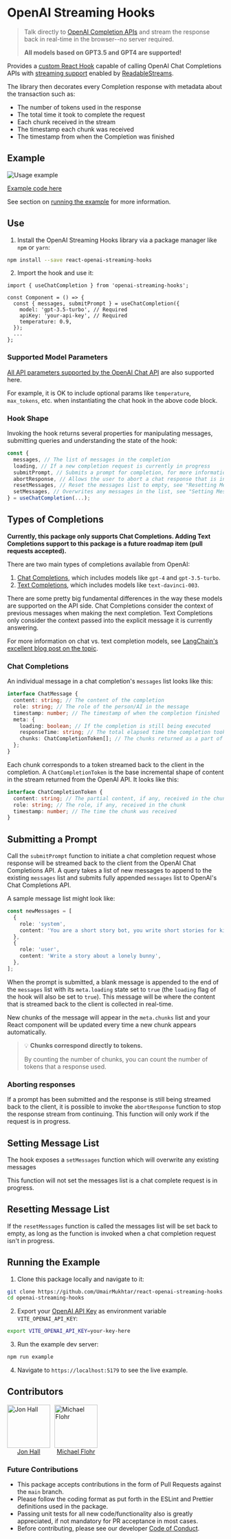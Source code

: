 # OpenAI Streaming Hooks

> Talk directly to [OpenAI Completion APIs](https://platform.openai.com/docs/api-reference/chat) and stream the response back in real-time in the browser--no server required.
>
> **All models based on GPT3.5 and GPT4 are supported!**

Provides a [custom React Hook](https://react.dev/learn/reusing-logic-with-custom-hooks) capable of calling OpenAI Chat Completions APIs with [streaming support](https://github.com/openai/openai-cookbook/blob/main/examples/How_to_stream_completions.ipynb) enabled by [ReadableStreams](https://developer.mozilla.org/en-US/docs/Web/API/ReadableStream).

The library then decorates every Completion response with metadata about the transaction such as:

- The number of tokens used in the response
- The total time it took to complete the request
- Each chunk received in the stream
- The timestamp each chunk was received
- The timestamp from when the Completion was finished

## Example

![Usage example](https://github.com/UmairMukhtar/react-openai-streaming-hooks/blob/main/example/example.gif)

[Example code here](https://github.com/UmairMukhtar/react-openai-streaming-hooks/blob/main/example/example.tsx)

See section on [running the example](#running-the-example) for more information.

## Use

1. Install the OpenAI Streaming Hooks library via a package manager like `npm` or `yarn`:

```bash
npm install --save react-openai-streaming-hooks
```

2. Import the hook and use it:

```tsx
import { useChatCompletion } from 'openai-streaming-hooks';

const Component = () => {
  const { messages, submitPrompt } = useChatCompletion({
    model: 'gpt-3.5-turbo', // Required
    apiKey: 'your-api-key', // Required
    temperature: 0.9,
  });
  ...
};
```

### Supported Model Parameters

[All API parameters supported by the OpenAI Chat API](https://platform.openai.com/docs/api-reference/chat) are also supported here.

For example, it is OK to include optional params like `temperature`, `max_tokens`, etc. when instantiating the chat hook in the above code block.

### Hook Shape

Invoking the hook returns several properties for manipulating messages, submitting queries and understanding the state of the hook:

```ts
const {
  messages, // The list of messages in the completion
  loading, // If a new completion request is currently in progress
  submitPrompt, // Submits a prompt for completion, for more information see "Submitting a Prompt"
  abortResponse, // Allows the user to abort a chat response that is in progress, see "Aborting responses"
  resetMessages, // Reset the messages list to empty, see "Resetting Message List"
  setMessages, // Overwrites any messages in the list, see "Setting Message List"
} = useChatCompletion(...);
```

## Types of Completions

**Currently, this package only supports Chat Completions. Adding Text Completions support to this package is a future roadmap item (pull requests accepted).**

There are two main types of completions available from OpenAI:

1. [Chat Completions](https://platform.openai.com/docs/guides/chat), which includes models like `gpt-4` and `gpt-3.5-turbo`.
2. [Text Completions](https://platform.openai.com/docs/guides/completion), which includes models like `text-davinci-003`.

There are some pretty big fundamental differences in the way these models are supported on the API side. Chat Completions consider the context of previous messages when making the next completion. Text Completions only consider the context passed into the explicit message it is currently answering.

For more information on chat vs. text completion models, see [LangChain's excellent blog post on the topic](https://blog.langchain.dev/chat-models/).

### Chat Completions

An individual message in a chat completion's `messages` list looks like this:

```ts
interface ChatMessage {
  content: string; // The content of the completion
  role: string; // The role of the person/AI in the message
  timestamp: number; // The timestamp of when the completion finished
  meta: {
    loading: boolean; // If the completion is still being executed
    responseTime: string; // The total elapsed time the completion took
    chunks: ChatCompletionToken[]; // The chunks returned as a part of streaming the execution of the completion
  };
}
```

Each chunk corresponds to a token streamed back to the client in the completion. A `ChatCompletionToken` is the base incremental shape of content in the stream returned from the OpenAI API. It looks like this:

```ts
interface ChatCompletionToken {
  content: string; // The partial content, if any, received in the chunk
  role: string; // The role, if any, received in the chunk
  timestamp: number; // The time the chunk was received
}
```

## Submitting a Prompt

Call the `submitPrompt` function to initiate a chat completion request whose response will be streamed back to the client from the OpenAI Chat Completions API. A query takes a list of new messages to append to the existing `messages` list and submits fully appended `messages` list to OpenAI's Chat Completions API.

A sample message list might look like:

```ts
const newMessages = [
  {
    role: 'system',
    content: 'You are a short story bot, you write short stories for kids',
  },
  {
    role: 'user',
    content: 'Write a story about a lonely bunny',
  },
];
```

When the prompt is submitted, a blank message is appended to the end of the `messages` list with its `meta.loading` state set to `true` (the `loading` flag of the hook will also be set to `true`). This message will be where the content that is streamed back to the client is collected in real-time.

New chunks of the message will appear in the `meta.chunks` list and your React component will be updated every time a new chunk appears automatically.

> 💡 **Chunks correspond directly to tokens.**
>
> By counting the number of chunks, you can count the number of tokens that a response used.

### Aborting responses

If a prompt has been submitted and the response is still being streamed back to the client, it is possible to invoke the `abortResponse` function to stop the response stream from continuing. This function will only work if the request is in progress.

## Setting Message List

The hook exposes a `setMessages` function which will overwrite any existing messages

This function will not set the messages list is a chat complete request is in progress.

## Resetting Message List

If the `resetMessages` function is called the messages list will be set back to empty, as long as the function is invoked when a chat completion request isn't in progress.

## Running the Example

1. Clone this package locally and navigate to it:

```bash
git clone https://github.com/UmairMukhtar/react-openai-streaming-hooks.git
cd openai-streaming-hooks
```

2. Export your [OpenAI API Key](https://platform.openai.com/account/api-keys) as environment variable `VITE_OPENAI_API_KEY`:

```bash
export VITE_OPENAI_API_KEY=your-key-here
```

3. Run the example dev server:

```bash
npm run example
```

4. Navigate to `https://localhost:5179` to see the live example.

## Contributors

<div style="display: flex;">
  <a href="https://github.com/jonrhall" style="display: flex; flex-direction: column; align-items: center; padding: 0 10px 0 0;">
    <img src="https://github.com/jonrhall.png" alt="Jon Hall" title="Jon Hall" width="100" height="100"/>
    <span>Jon Hall</span>
  </a>
  <a href="https://github.com/MatchuPitchu" style="display: flex; flex-direction: column; align-items: center; padding: 0 10px 0 0;">
    <img src="https://github.com/MatchuPitchu.png" alt="Michael Flohr" title="Michael Flohr" width="100" height="100"/>
    <span>Michael Flohr</span>
  </a>
</div>

### Future Contributions

- This package accepts contributions in the form of Pull Requests against the `main` branch.
- Please follow the coding format as put forth in the ESLint and Prettier definitions used in the package.
- Passing unit tests for all new code/functionality also is greatly appreciated, if not mandatory for PR acceptance in most cases.
- Before contributing, please see our developer [Code of Conduct](https://github.com/UmairMukhtar/react-openai-streaming-hooks/blob/main/CODE_OF_CONDUCT.md).
